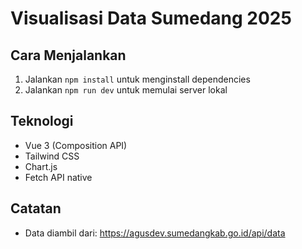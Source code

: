 # Visualisasi Data Sumedang 2025

## Cara Menjalankan

1. Jalankan `npm install` untuk menginstall dependencies
2. Jalankan `npm run dev` untuk memulai server lokal

## Teknologi
- Vue 3 (Composition API)
- Tailwind CSS
- Chart.js
- Fetch API native

## Catatan
- Data diambil dari: https://agusdev.sumedangkab.go.id/api/data
